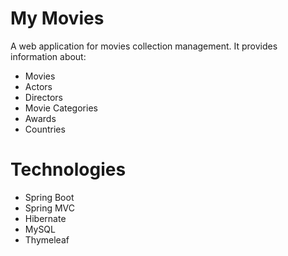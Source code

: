 # My Movies
A web application for movies collection management. It provides information about:

- Movies
- Actors
- Directors
- Movie Categories
- Awards
- Countries

# Technologies

- Spring Boot
- Spring MVC
- Hibernate
- MySQL
- Thymeleaf





